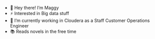 - 👋 Hey there! I’m Maggy
- ⚡️ Interested in Big data stuff
- 🌱 I’m currently working in Cloudera as a Staff Customer Operations Engineer
- 📚 Reads novels in the free time

<!---
MangaiT/MangaiT is a ✨ special ✨ repository because its `README.md` (this file) appears on your GitHub profile.
You can click the Preview link to take a look at your changes.
--->
